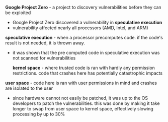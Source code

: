**Google Project Zero** - a project to discovery vulnerabilities before they can be exploited

- Google Project Zero discovered a vulnerability in **speculative execution**
- vulnerability affected nearly all processors (AMD, Intel, and ARM)

**speculative execution** - when a processor precomputes code. if the code's result is not needed, it is thrown away.

- it was shown that the pre computed code in speculative execution was not scanned for vulnerabilities

  **kernel space** - where trusted code is ran with hardly any permission restrictions. code that crashes here has potentially catastrophic impacts

**user space** - code here is ran with user permissions in mind and crashes are isolated to the user

- since hardware cannot not easily be patched, it was up to the OS developers to patch the vulnerabilities. this was done by making it take longer to swap from user space to kernel space, effectively slowing processing by up to 30%
